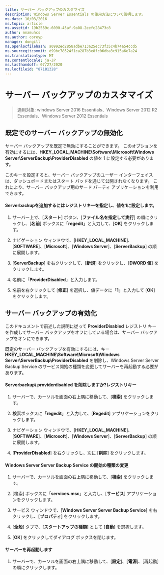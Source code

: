 ```yaml
---
title: サーバー バックアップのカスタマイズ
description: Windows Server Essentials の使用方法について説明します。
ms.date: 10/03/2016
ms.topic: article
ms.assetid: 19b2559c-6090-45af-9a08-2eefc28473c8
author: nnamuhcs
ms.author: coreyp
manager: dongill
ms.openlocfilehash: a0992ed2858adbe713a25ec73f35c4b74a54ccd5
ms.sourcegitcommit: d99bc78524f1ca287b3e8fc06dba3c915a6e7a24
ms.translationtype: MT
ms.contentlocale: ja-JP
ms.lasthandoff: 07/27/2020
ms.locfileid: "87181328"
---
```

# <a name="customize-server-backup"></a>サーバー バックアップのカスタマイズ

>適用対象: windows Server 2016 Essentials、Windows Server 2012 R2 Essentials、Windows Server 2012 Essentials

## <a name="turn-off-server-backup-by-default"></a>既定でのサーバー バックアップの無効化
 サーバー バックアップを既定で無効にすることができます。 このオプションを有効にするには、**HKEY_LOCAL_MACHINE\Software\Microsoft\Windows Server\ServerBackup\ProviderDisabled** の値を 1 に設定する必要があります。

 このキーを設定すると、サーバー バックアップのユーザー インターフェイスは、ダッシュボードまたはスタート パッドを通じて公開されなくなります。 これにより、サーバー バックアップ用のサード パーティ アプリケーションを利用できます。

#### <a name="to-add-serverbackupproviderdisabled-registry-key-and-set-the-value-to-1"></a>Serverbackupを追加するにはレジストリキーを指定し、値を1に設定します。

1.  サーバー上で、[**スタート**] ボタン、[**ファイル名を指定して実行**] の順にクリックし、[**名前**] ボックスに「**regedit**」と入力して、[**OK**] をクリックします。

2.  ナビゲーション ウィンドウで、[**HKEY_LOCAL_MACHINE**]、[**SOFTWARE**]、[**Microsoft**]、[**Windows Server**]、[**ServerBackup**] の順に展開します。

3.  [**ServerBackup**] を右クリックして、[**新規**] をクリックし、[**DWORD 値**] をクリックします。

4.  名前に「**ProviderDisabled**」と入力します。

5.  名前を右クリックして [**修正**] を選択し、値データに「**1**」と入力して [**OK**] をクリックします。

## <a name="turn-on-server-backup"></a>サーバー バックアップの有効化
 このドキュメントで前述した説明に従って **ProviderDisabled** レジストリ キーを作成してサーバー バックアップをオフにしている場合は、サーバー バックアップをオンにできます。

 既定のサーバー バックアップを有効にするには、キー **HKEY_LOCAL_MACHINE\Software\Microsoft\Windows Server\ServerBackup\ProviderDisabled** を削除し、Windows Server Server Backup Service のサービス開始の種類を変更してサーバーを再起動する必要があります。

#### <a name="to-delete-serverbackupproviderdisabled-registry-key"></a>Serverbackup\ providerdisabled を削除しますか?レジストリキー

1.  サーバーで、カーソルを画面の右上隅に移動して、[**検索**] をクリックします。

2.  検索ボックスに「**regedit**」と入力して、[**Regedit**] アプリケーションをクリックします。

3.  ナビゲーション ウィンドウで、[**HKEY_LOCAL_MACHINE**]、[**SOFTWARE**]、[**Microsoft**]、[**Windows Server**]、[**ServerBackup**] の順に展開します。

4.  [**ProviderDisabled**] を右クリックし、次に [**削除**] をクリックします。

#### <a name="change-the-start-type-of-windows-server-server-backup-service"></a>Windows Server Server Backup Service の開始の種類の変更

1.  サーバーで、カーソルを画面の右上隅に移動して、[**検索**] をクリックします。

2.  [検索] ボックスに「**services.msc**」と入力し、[**サービス**] アプリケーションをクリックします。

3.  サービス ウィンドウで、[**Windows Server Server Backup Service**] を右クリックし、[**プロパティ**] をクリックします。

4.  [**全般**] タブで、[**スタートアップの種類**] として [**自動**] を選択します。

5.  [**OK**] をクリックしてダイアログ ボックスを閉じます。

#### <a name="restart-the-server"></a>サーバーを再起動します

1.  サーバーで、カーソルを画面の右上隅に移動して、[**設定**]、[**電源**]、[再起動] の順にクリックします。